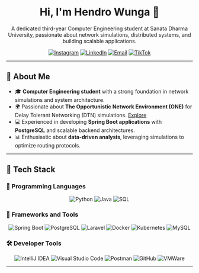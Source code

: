 <!-- Profile Heading -->  
<h1 align="center">Hi, I'm Hendro Wunga 👋</h1>  
  
<!-- Profile Description -->  
<p align="center">  
  A dedicated third-year Computer Engineering student at Sanata Dharma University, passionate about network simulations, distributed systems, and building scalable applications.  
</p>  
  
<!-- Social Media Links -->  
<p align="center">    
  <a href="https://www.instagram.com/hendrowunga7/"><img src="https://img.shields.io/badge/Instagram-%23E4405F.svg?style=for-the-badge&logo=instagram&logoColor=white" alt="Instagram"/></a>    
  <a href="https://www.linkedin.com/in/hendro-wunga-91b5a5258/"><img src="https://img.shields.io/badge/LinkedIn-%230077B5.svg?style=for-the-badge&logo=linkedin&logoColor=white" alt="LinkedIn"/></a>    
  <a href="mailto:hendrowunga073@gmail.com"><img src="https://img.shields.io/badge/Email-%23D14836.svg?style=for-the-badge&logo=gmail&logoColor=white" alt="Email"/></a>    
  <a href="https://www.tiktok.com/@hend_tech"><img src="https://img.shields.io/badge/TikTok-%23000000.svg?style=for-the-badge&logo=tiktok&logoColor=white" alt="TikTok"/></a>  
</p>  
  
---  
  
## 💫 About Me  
- 🎓 **Computer Engineering student** with a strong foundation in network simulations and system architecture.  
- 🌍 Passionate about **The Opportunistic Network Environment (ONE)** for Delay Tolerant Networking (DTN) simulations. [Explore](https://akeranen.github.io/the-one/)  
- 💻 Experienced in developing **Spring Boot applications** with **PostgreSQL** and scalable backend architectures.  
- 📊 Enthusiastic about **data-driven analysis**, leveraging simulations to optimize routing protocols.  

---  
  
## 🚀 Tech Stack  

### 📝 Programming Languages  
<p align="center">  
  <img alt="Python" src="https://img.shields.io/badge/Python-3776AB?style=for-the-badge&logo=python&logoColor=white" />  
  <img alt="Java" src="https://img.shields.io/badge/Java-ED8B00?style=for-the-badge&logo=java&logoColor=white" />  
  <img alt="SQL" src="https://img.shields.io/badge/SQL-07405E?style=for-the-badge&logo=postgresql&logoColor=white" />  
</p>  
  
### 🔧 Frameworks and Tools  
<p align="center">  
  <img alt="Spring Boot" src="https://img.shields.io/badge/Spring%20Boot-F2F4F9?style=for-the-badge&logo=spring-boot&logoColor=black" />  
  <img alt="PostgreSQL" src="https://img.shields.io/badge/PostgreSQL-316192?style=for-the-badge&logo=postgresql&logoColor=white" />  
  <img alt="Laravel" src="https://img.shields.io/badge/Laravel-F05340?style=for-the-badge&logo=laravel&logoColor=white" />  
  <img alt="Docker" src="https://img.shields.io/badge/Docker-0DB7ED?style=for-the-badge&logo=docker&logoColor=white" />  
  <img alt="Kubernetes" src="https://img.shields.io/badge/Kubernetes-326CE5?style=for-the-badge&logo=kubernetes&logoColor=white" />  
  <img alt="MySQL" src="https://img.shields.io/badge/MySQL-4479A1?style=for-the-badge&logo=mysql&logoColor=white" />  
</p>  
  
### 🛠 Developer Tools  
<p align="center">  
  <img alt="IntelliJ IDEA" src="https://img.shields.io/badge/IntelliJ%20IDEA-000000?style=for-the-badge&logo=intellij-idea&logoColor=white" />  
  <img alt="Visual Studio Code" src="https://img.shields.io/badge/Visual%20Studio%20Code-0078D4?style=for-the-badge&logo=visual-studio-code&logoColor=white" />  
  <img alt="Postman" src="https://img.shields.io/badge/Postman-FF6C37?style=for-the-badge&logo=postman&logoColor=white" />  
  <img alt="GitHub" src="https://img.shields.io/badge/GitHub-181717?style=for-the-badge&logo=github&logoColor=white" />  
  <img alt="VMWare" src="https://img.shields.io/badge/VMWare%20Workstation%20Pro-607078?style=for-the-badge&logo=vmware&logoColor=white" />  
</p>  
  
---  
